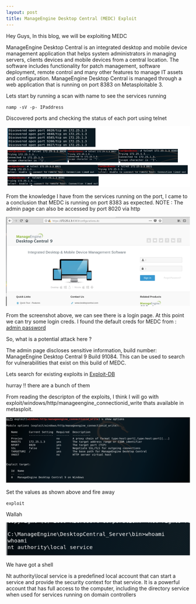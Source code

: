 ```yaml
---
layout: post
title: ManageEngine Desktop Central (MEDC) Exploit 
---
```


Hey Guys, In this blog, we will be exploiting MEDC

ManageEngine Desktop Central is an integrated desktop and mobile device management application that helps system administrators in managing servers, clients devices and mobile devices from a central location. The software includes functionality for patch management, software deployment, remote control and many other features to manage IT assets and configuration. ManageEngine Desktop Central is managed through a web application that is running on port 8383 on Metasploitable 3.

Lets start by running a scan with name to see the services running

```
namp -sV -p- IPaddress

```

Discovered ports and checking the status of each port using telnet

![](/images/2019-09-28-Jenkins/1.png)

From the knowledge I have from the services running on the port, I came to a conclusion that MEDC is running on port 8383 as expected. 
NOTE : The admin page can also be accessed by port 8020 via http

![](/images/2019-09-28-Jenkins/2.png)

From the screenshot above, we can see there is a login page. At this point we can try some login creds. I found the default creds for MEDC from : [admin password](https://www.manageengine.com/products/self-service-password/kb/change-default-admin-password-adselfservice-plus.html/)

So, what is a potential attack here ?

The admin page discloses sensitive information, build number: ManageEngine Desktop Central 9 Build 91084. This can be used to search for vulnerabilities that exist on this build of MEDC.

Lets search for existing exploits in [Exploit-DB](https://www.exploit-db.com/)

hurray !! there are a bunch of them 

From reading the descripton of the exploits, I think I will go with exploit/windows/http/manageengine_connectionid_write thats available in metasploit.

![](/images/2019-09-28-Jenkins/3.png)

Set the values as shown above and fire away 

```
exploit
```

Wallah 

![](/images/2019-09-28-Jenkins/4.png)

We have got a shell

Nt authority\local service is a predefined local account that can start a service and provide the security context for that service. It is a powerful account that has full access to the computer, including the directory service when used for services running on domain controllers
